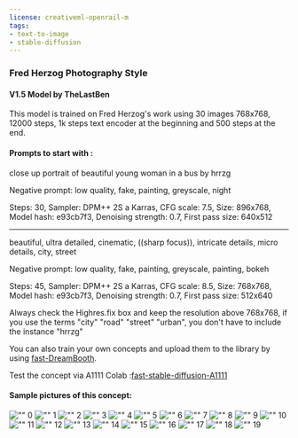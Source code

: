 ```yaml
---
license: creativeml-openrail-m
tags:
- text-to-image
- stable-diffusion
---
```

### Fred Herzog Photography Style
#### V1.5 Model by TheLastBen

This model is trained on Fred Herzog's work using 30 images 768x768, 12000 steps, 1k steps text encoder at the beginning and 500 steps at the end.


#### Prompts to start with :
    
close up portrait of beautiful young woman in a bus by hrrzg

Negative prompt: low quality, fake, painting, greyscale, night

Steps: 30, Sampler: DPM++ 2S a Karras, CFG scale: 7.5, Size: 896x768, Model hash: e93cb7f3, Denoising strength: 0.7, First pass size: 640x512

-------
    
beautiful, ultra detailed, cinematic, ((sharp focus)), intricate details, micro details, city, street

Negative prompt: low quality, fake, painting, greyscale, painting, bokeh

Steps: 45, Sampler: DPM++ 2S a Karras, CFG scale: 8.5, Size: 768x768, Model hash: e93cb7f3, Denoising strength: 0.7, First pass size: 512x640   

Always check the Highres.fix box and keep the resolution above 768x768, if you use the terms "city" "road" "street" "urban", you don't have to include the instance "hrrzg"


You can also train your own concepts and upload them to the library by using  [fast-DreamBooth](https://colab.research.google.com/github/TheLastBen/fast-stable-diffusion/blob/main/fast-DreamBooth.ipynb).

Test the concept via A1111 Colab :[fast-stable-diffusion-A1111](https://colab.research.google.com/github/TheLastBen/fast-stable-diffusion/blob/main/fast_stable_diffusion_AUTOMATIC1111.ipynb)


#### Sample pictures of this concept:

!["" 0](https://huggingface.co/TheLastBen/hrrzg-style/resolve/main/concept_images/img%20(11).png)
    !["" 1](https://huggingface.co/TheLastBen/hrrzg-style/resolve/main/concept_images/img%20(4).png)
    !["" 2](https://huggingface.co/TheLastBen/hrrzg-style/resolve/main/concept_images/img%20(3).png)
    !["" 3](https://huggingface.co/TheLastBen/hrrzg-style/resolve/main/concept_images/img%20(2).png)
    !["" 4](https://huggingface.co/TheLastBen/hrrzg-style/resolve/main/concept_images/img%20(6).png)
    !["" 5](https://huggingface.co/TheLastBen/hrrzg-style/resolve/main/concept_images/img%20(18).png)
    !["" 6](https://huggingface.co/TheLastBen/hrrzg-style/resolve/main/concept_images/img%20(7).png)
    !["" 7](https://huggingface.co/TheLastBen/hrrzg-style/resolve/main/concept_images/img%20(8).png)
    !["" 8](https://huggingface.co/TheLastBen/hrrzg-style/resolve/main/concept_images/img%20(9).png)
    !["" 9](https://huggingface.co/TheLastBen/hrrzg-style/resolve/main/concept_images/img%20(10).png)
    !["" 10](https://huggingface.co/TheLastBen/hrrzg-style/resolve/main/concept_images/img%20(20).png)
    !["" 11](https://huggingface.co/TheLastBen/hrrzg-style/resolve/main/concept_images/img%20(12).png)
    !["" 12](https://huggingface.co/TheLastBen/hrrzg-style/resolve/main/concept_images/img%20(13).png)
    !["" 13](https://huggingface.co/TheLastBen/hrrzg-style/resolve/main/concept_images/img%20(14).png)
    !["" 14](https://huggingface.co/TheLastBen/hrrzg-style/resolve/main/concept_images/img%20(15).png)
    !["" 15](https://huggingface.co/TheLastBen/hrrzg-style/resolve/main/concept_images/img%20(16).png)
    !["" 16](https://huggingface.co/TheLastBen/hrrzg-style/resolve/main/concept_images/img%20(17).png)
    !["" 17](https://huggingface.co/TheLastBen/hrrzg-style/resolve/main/concept_images/img%20(1).png)
    !["" 18](https://huggingface.co/TheLastBen/hrrzg-style/resolve/main/concept_images/img%20(5).png)
    !["" 19](https://huggingface.co/TheLastBen/hrrzg-style/resolve/main/concept_images/img%20(19).png)